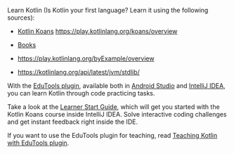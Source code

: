 [//]: # (title: Learning materials oveview)

Learn Kotlin (Is Kotlin your first language? Learn it using the following sources):

* [Kotlin Koans](koans.md) https://play.kotlinlang.org/koans/overview
* [Books](books.md)
  
* https://play.kotlinlang.org/byExample/overview
* https://kotlinlang.org/api/latest/jvm/stdlib/


With the [EduTools plugin](https://plugins.jetbrains.com/plugin/10081-edutools), available both in 
[Android Studio](https://developer.android.com/studio) and [IntelliJ IDEA](https://www.jetbrains.com/idea/), you can learn Kotlin through code practicing tasks.

Take a look at the [Learner Start Guide](https://www.jetbrains.com/help/education/learner-start-guide.html?section=Kotlin%20Koans),
which will get you started with the Kotlin Koans course inside IntelliJ IDEA.
Solve interactive coding challenges and get instant feedback right inside the IDE. 

If you want to use the EduTools plugin for teaching, read [Teaching Kotlin with EduTools plugin](edu-tools-educator.md).

